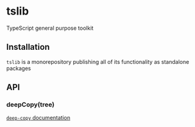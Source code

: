 # tslib

TypeScript general purpose toolkit

## Installation

`tslib` is a monorepository publishing all of its functionality as standalone
packages

## API

### deepCopy(tree)

[`deep-copy` documentation](src/deep-copy/README.md)
